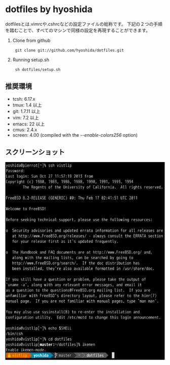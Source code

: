 # dotfiles by hyoshida

dotfilesとは.vimrcや.cshrcなどの設定ファイルの総称です。
下記の２つの手順を踏むことで、すべてのマシンで同様の設定を再現することができます。

1. Clone from github

        git clone git://github.com/hyoshida/dotfiles.git

2. Running setup.sh

        sh dotfiles/setup.sh

## 推奨環境

* tcsh: 6.17.x
* tmux: 1.4 以上
* git: 1.7.11 以上
* vim: 7.2 以上
* emacs: 22 以上
* cmus: 2.4.x
* screen: 4.00 (compiled with the *--enable-colors256* option)

## スクリーンショット

![terminal](doc/screenshot.png)
